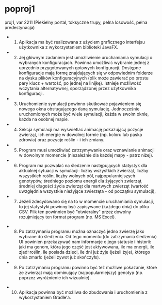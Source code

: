 # poproj1
proj1, var 2211 (Piekielny portal, toksyczne trupy, pełna losowość, pełna predestynacja)

+ 1. Aplikacja ma być realizowana z użyciem graficznego interfejsu użytkownika z wykorzystaniem biblioteki JavaFX.
+ 2. Jej głównym zadaniem jest umożliwienie uruchamiania symulacji o wybranych konfiguracjach.
  Powinna umożliwić wybranie jednej z uprzednio przygotowanych gotowych konfiguracji.
  Dostępne konfiguracje mają formę znajdujących się w odpowiednim folderze na dysku plików konfiguracyjnych (plik może zawierać po prostu pary klucz + wartość, po jednej   na linijkę).
  Istnieje możliwość wczytania alternatywnej, sporządzonej przez użytkownika konfiguracji.
+ 3. Uruchomienie symulacji powinno skutkować pojawieniem się nowego okna obsługującego daną symulację.
  Jednocześnie uruchomionych może być wiele symulacji, każda w swoim oknie, każda na osobnej mapie.
+ 4. Sekcja symulacji ma wyświetlać animację pokazującą pozycje zwierząt, ich energię w dowolnej formie (np. koloru lub paska zdrowia) oraz pozycje roślin - i ich zmiany.
+ 5. Program musi umożliwiać zatrzymywanie oraz wznawianie animacji w dowolnym momencie (niezależnie dla każdej mapy - patrz niżej).
+ 6. Program ma pozwalać na śledzenie następujących statystyk dla aktualnej sytuacji w symulacji:
  liczby wszystkich zwierząt,
  liczby wszystkich roślin,
  liczby wolnych pól,
  najpopularniejszych genotypów,
  średniego poziomu energii dla żyjących zwierząt,
  średniej długości życia zwierząt dla martwych zwierząt (wartość uwzględnia wszystkie nieżyjące zwierzęta - od początku symulacji),
+ 7. Jeżeli zdecydowano się na to w momencie uruchamiania symulacji, to jej statystyki powinny być zapisywane (każdego dnia) do pliku CSV. Plik ten powinnien być "otwieralny" przez dowolny rozujmiejący ten format program (np. MS Excel).
- 8. Po zatrzymaniu programu można oznaczyć jedno zwierzę jako wybrane do śledzenia. Od tego momentu (do zatrzymania śledzenia) UI powinien przekazywać nam informacje o   jego statusie i historii:
  jaki ma genom,
  która jego część jest aktywowana,
  ile ma energii,
  ile zjadł roślin,
  ile posiada dzieci,
  ile dni już żyje (jeżeli żyje),
  którego dnia zmarło (jeżeli żywot już skończyło).
-  9. Po zatrzymaniu programu powinno być też możliwe pokazanie, które ze zwierząt mają dominujący (najpopularniejszy) genotyp (np. poprzez wyróżnienie ich wizualnie).
+ 10. Aplikacja powinna być możliwa do zbudowania i uruchomienia z wykorzystaniem Gradle'a.
